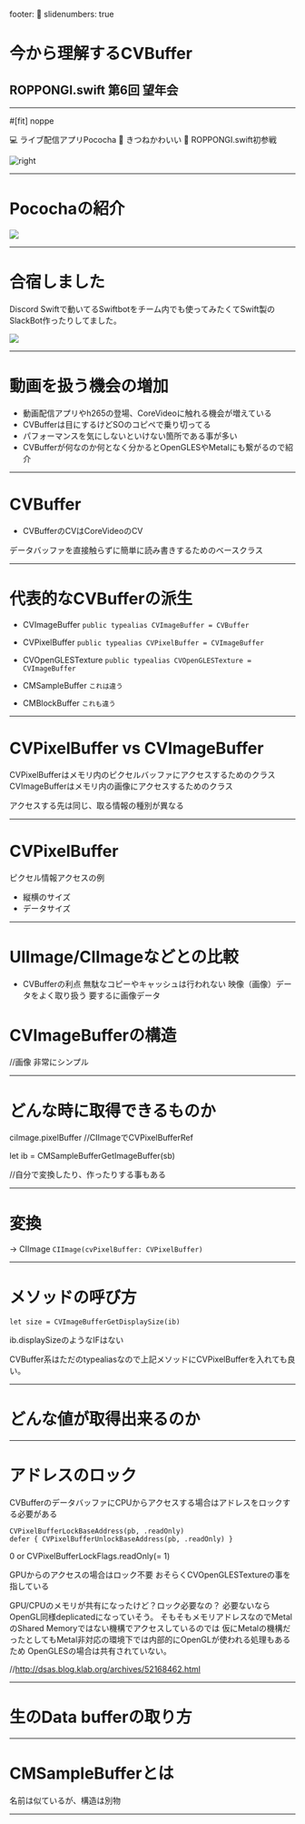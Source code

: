 footer: 🦊
slidenumbers: true

# 今から理解するCVBuffer
## ROPPONGI.swift 第6回 望年会

---

#[fit] noppe

💻 ライブ配信アプリPococha
🦊 きつねかわいい
🌲 ROPPONGI.swift初参戦

![right](profile.png)

---

# Pocochaの紹介

![](pococha.jpeg)

---

# 合宿しました
Discord Swiftで動いてるSwiftbotをチーム内でも使ってみたくてSwift製のSlackBot作ったりしてました。

![](swiftbot.png)

---

# 動画を扱う機会の増加

- 動画配信アプリやh265の登場、CoreVideoに触れる機会が増えている
- CVBufferは目にするけどSOのコピペで乗り切ってる
- パフォーマンスを気にしないといけない箇所である事が多い
- CVBufferが何なのか何となく分かるとOpenGLESやMetalにも繋がるので紹介

---

# CVBuffer

- CVBufferのCVはCoreVideoのCV

データバッファを直接触らずに簡単に読み書きするためのベースクラス

---

# 代表的なCVBufferの派生

- CVImageBuffer
`public typealias CVImageBuffer = CVBuffer`
- CVPixelBuffer
`public typealias CVPixelBuffer = CVImageBuffer`
- CVOpenGLESTexture
`public typealias CVOpenGLESTexture = CVImageBuffer`

- CMSampleBuffer
`これは違う`
- CMBlockBuffer
`これも違う`

---

# CVPixelBuffer vs CVImageBuffer

CVPixelBufferはメモリ内のピクセルバッファにアクセスするためのクラス
CVImageBufferはメモリ内の画像にアクセスするためのクラス

アクセスする先は同じ、取る情報の種別が異なる

---

# CVPixelBuffer

ピクセル情報アクセスの例

- 縦横のサイズ
- データサイズ


---

# UIImage/CIImageなどとの比較

- CVBufferの利点
無駄なコピーやキャッシュは行われない
映像（画像）データをよく取り扱う
要するに画像データ

# CVImageBufferの構造

//画像
非常にシンプル

---

# どんな時に取得できるものか

ciImage.pixelBuffer
//CIImageでCVPixelBufferRef

let ib = CMSampleBufferGetImageBuffer(sb)

//自分で変換したり、作ったりする事もある

---

# 変換

-> CIImage
`CIImage(cvPixelBuffer: CVPixelBuffer)`

---

# メソッドの呼び方

`let size = CVImageBufferGetDisplaySize(ib)`

ib.displaySizeのようなIFはない

CVBuffer系はただのtypealiasなので上記メソッドにCVPixelBufferを入れても良い。

---

# どんな値が取得出来るのか

---

# アドレスのロック

CVBufferのデータバッファにCPUからアクセスする場合はアドレスをロックする必要がある

```
CVPixelBufferLockBaseAddress(pb, .readOnly)
defer { CVPixelBufferUnlockBaseAddress(pb, .readOnly) }
```

0 or CVPixelBufferLockFlags.readOnly(= 1)

GPUからのアクセスの場合はロック不要
おそらくCVOpenGLESTextureの事を指している

GPU/CPUのメモリが共有になったけど？ロック必要なの？
必要ないならOpenGL同様deplicatedになっていそう。
そもそもメモリアドレスなのでMetalのShared Memoryではない機構でアクセスしているのでは
仮にMetalの機構だったとしてもMetal非対応の環境下では内部的にOpenGLが使われる処理もあるため
OpenGLESの場合は共有されていない。

//http://dsas.blog.klab.org/archives/52168462.html

---

# 生のData bufferの取り方

---

# CMSampleBufferとは

名前は似ているが、構造は別物

---